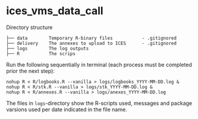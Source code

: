 
<!-- README.md is generated from README.Rmd. Please edit that file -->

# ices_vms_data_call

Directory structure

    ├── data        Temporary R-binary files           - .gitignored
    ├── delivery    The annexes to upload to ICES      - .gitignored
    ├── logs        The log outputs
    ├── R           The scrips

Run the following sequentially in terminal (each process must be
completed prior the next step):

    nohup R < R/logbooks.R --vanilla > logs/logbooks_YYYY-MM-DD.log &
    nohup R < R/stk.R --vanilla > logs/stk_YYYY-MM-DD.log &
    nohup R < R/annexes.R --vanilla > logs/anexes_YYYY-MM-DD.log 

The files in `logs`-directory show the R-scripts used, messages and
package varsions used per date indicated in the file name.
